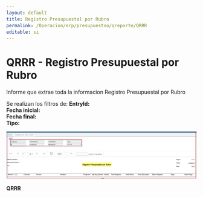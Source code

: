 ```yaml
---
layout: default
title: Registro Presupuestal por Rubro  
permalink: /Operacion/erp/presupuestoo/qreporte/QRRR  
editable: si
---
```


# QRRR - Registro Presupuestal por Rubro  


Informe que extrae toda la informacion Registro Presupuestal por Rubro  


Se realizan los filtros de:
**EntryId:**  
**Fecha inicial:**  
**Fecha final:**  
**Tipo:**  

![](QRRR1.png)	

**QRRR**

